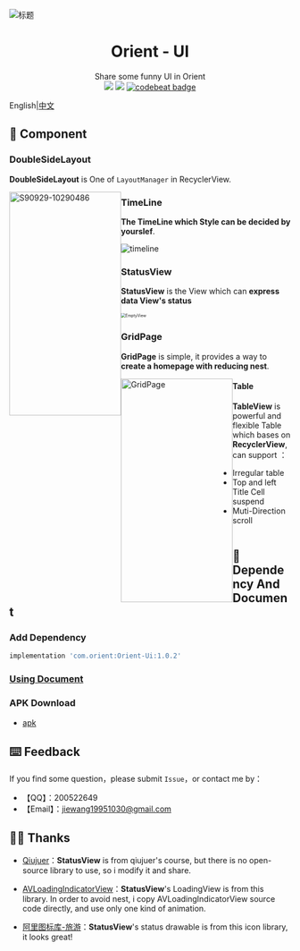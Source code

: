 ![标题](https://github.com/mCyp/Orient-Ui/blob/master/picture/cover.png)

<h1 align="center">Orient - UI</h1>
<div align="center">
  Share some funny UI in Orient</br>
<img src = "https://api.bintray.com/packages/jiewang19951030/Maven/Orient-Ui/images/download.svg"/> <img src="https://img.shields.io/badge/license-Apache2.0-green.svg" style="" /> <a href="https://codebeat.co/projects/github-com-mcyp-orient-ui-master"><img alt="codebeat badge" src="https://codebeat.co/badges/33618fe7-81fe-4d7f-ac59-054a8c62a556" /></a>





</div>

English|[中文](https://github.com/mCyp/Orient-Ui/blob/master/README_ZH.md)

## 💫 Component

### DoubleSideLayout

**DoubleSideLayout** is One of `LayoutManager` in RecyclerView.

<img width="200" height="400" src="https://github.com/mCyp/Orient-Ui/blob/master/picture/%E4%B8%A4%E4%BE%A7%E5%B8%83%E5%B1%80.png" alt="S90929-10290486"  style="float:left;" />

### TimeLine

**The TimeLine which Style can be decided by yourslef**.

![timeline](https://github.com/mCyp/Orient-Ui/blob/master/picture/Timeline.png)

###  StatusView

**StatusView** is the View which can **express data View's status**

<img src="https://github.com/mCyp/Orient-Ui/blob/master/picture/EmptyView.png" alt="EmptyView" style="zoom:50%;" />

### GridPage

**GridPage** is simple, it provides a way to **create a homepage with reducing nest**.

<img width="200" height="400" src="https://github.com/mCyp/Orient-Ui/blob/master/picture/GridPage.png" alt="GridPage" style="float:left;" />

#### Table

**TableView** is powerful and flexible Table which bases on **RecyclerView**, can support ：

- Irregular table
- Top and left Title Cell suspend
- Muti-Direction scroll

![]()

## 📖 Dependency And Document

### Add Dependency 

```groovy
implementation 'com.orient:Orient-Ui:1.0.2'
```

### [Using Document](https://github.com/mCyp/Orient-Ui/blob/master/doc/Document.md)

### APK Download

- [apk](https://github.com/mCyp/Orient-Ui/blob/master/apk/orient-ui.apk?raw=true)

## ⌨️ Feedback

If you find some question，please submit `Issue`，or contact me by：

- 【QQ】：200522649
- 【Email】：jiewang19951030@gmail.com

## 🦸‍♂️ Thanks

- [Qiujuer](https://github.com/qiujuer)：**StatusView** is from qiujuer's course, but there is no open-source library to use, so i modify it and share.

- [AVLoadingIndicatorView](https://github.com/81813780/AVLoadingIndicatorView)：**StatusView**'s LoadingView is from this library. In order to avoid nest, i copy AVLoadingIndicatorView source code directly, and use only one kind of animation. 
- [阿里图标库-旅游](https://www.iconfont.cn/collections/detail?cid=18705)：**StatusView**'s status drawable is from this icon library, it looks great!